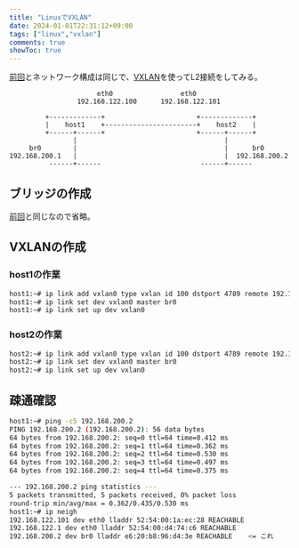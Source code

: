 ```yaml
---
title: "LinuxでVXLAN"
date: 2024-01-01T22:31:12+09:00
tags: ["linux","vxlan"]
comments: true
showToc: true
---
```

[前回](/posts/20231208/linux-gretap/)とネットワーク構成は同じで、[VXLAN](https://ja.wikipedia.org/wiki/Virtual_Extensible_LAN)を使ってL2接続をしてみる。

```
                      eth0                 eth0
                 192.168.122.100      192.168.122.101

         +-------------+                       +-------------+
         |    host1    +-----------------------+    host2    |
         +------+------+                       +------+------+
                |                                     |
     br0        |                                     |      br0
192.168.200.1   |                                     |  192.168.200.2
          ------+------                         ------+------
```

## ブリッジの作成
[前回](/posts/20231208/linux-gretap/#ブリッジの作成)と同じなので省略。

## VXLANの作成
### host1の作業
```bash
host1:~# ip link add vxlan0 type vxlan id 100 dstport 4789 remote 192.168.122.101 dev eth0
host1:~# ip link set dev vxlan0 master br0
host1:~# ip link set up dev vxlan0
```

### host2の作業
```bash
host2:~# ip link add vxlan0 type vxlan id 100 dstport 4789 remote 192.168.122.100 dev eth0
host2:~# ip link set dev vxlan0 master br0
host2:~# ip link set up dev vxlan0
```

## 疎通確認
```bash
host1:~# ping -c5 192.168.200.2
PING 192.168.200.2 (192.168.200.2): 56 data bytes
64 bytes from 192.168.200.2: seq=0 ttl=64 time=0.412 ms
64 bytes from 192.168.200.2: seq=1 ttl=64 time=0.362 ms
64 bytes from 192.168.200.2: seq=2 ttl=64 time=0.530 ms
64 bytes from 192.168.200.2: seq=3 ttl=64 time=0.497 ms
64 bytes from 192.168.200.2: seq=4 ttl=64 time=0.375 ms

--- 192.168.200.2 ping statistics ---
5 packets transmitted, 5 packets received, 0% packet loss
round-trip min/avg/max = 0.362/0.435/0.530 ms
host1:~# ip neigh
192.168.122.101 dev eth0 lladdr 52:54:00:1a:ec:28 REACHABLE 
192.168.122.1 dev eth0 lladdr 52:54:00:d4:74:c6 REACHABLE 
192.168.200.2 dev br0 lladdr e6:20:b8:96:d4:3e REACHABLE	<= これ
```